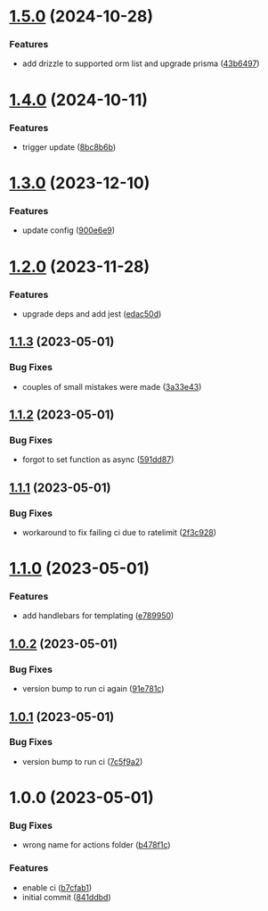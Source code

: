 # [1.5.0](https://github.com/alex73630/create-a8-app/compare/v1.4.0...v1.5.0) (2024-10-28)


### Features

* add drizzle to supported orm list and upgrade prisma ([43b6497](https://github.com/alex73630/create-a8-app/commit/43b64979f05b5334aaa5596bb5293a54c27d0ec8))

# [1.4.0](https://github.com/alex73630/create-a8-app/compare/v1.3.0...v1.4.0) (2024-10-11)


### Features

* trigger update ([8bc8b6b](https://github.com/alex73630/create-a8-app/commit/8bc8b6b0b6257cf17f4abd549edfd098e18853ae))

# [1.3.0](https://github.com/alex73630/create-a8-app/compare/v1.2.0...v1.3.0) (2023-12-10)


### Features

* update config ([900e6e9](https://github.com/alex73630/create-a8-app/commit/900e6e914b2b2378a5b0a8230c94dc314662d812))

# [1.2.0](https://github.com/alex73630/create-a8-app/compare/v1.1.3...v1.2.0) (2023-11-28)


### Features

* upgrade deps and add jest ([edac50d](https://github.com/alex73630/create-a8-app/commit/edac50de3496b97dfeac8a519e5d9c3c4e51d66f))

## [1.1.3](https://github.com/alex73630/create-a8-app/compare/v1.1.2...v1.1.3) (2023-05-01)


### Bug Fixes

* couples of small mistakes were made ([3a33e43](https://github.com/alex73630/create-a8-app/commit/3a33e438a23cf932711bf352e6a9d2d0e756219c))

## [1.1.2](https://github.com/alex73630/create-a8-app/compare/v1.1.1...v1.1.2) (2023-05-01)


### Bug Fixes

* forgot to set function as async ([591dd87](https://github.com/alex73630/create-a8-app/commit/591dd87f6d9faea2f5928ed962f2af4a04f16c5c))

## [1.1.1](https://github.com/alex73630/create-a8-app/compare/v1.1.0...v1.1.1) (2023-05-01)


### Bug Fixes

* workaround to fix failing ci due to ratelimit ([2f3c928](https://github.com/alex73630/create-a8-app/commit/2f3c9283ab9bdd69d2262034ffa44a94c415bba6))

# [1.1.0](https://github.com/alex73630/create-a8-app/compare/v1.0.2...v1.1.0) (2023-05-01)


### Features

* add handlebars for templating ([e789950](https://github.com/alex73630/create-a8-app/commit/e789950ed65b8290f8f2368bd03379ca425e64a2))

## [1.0.2](https://github.com/alex73630/create-a8-app/compare/v1.0.1...v1.0.2) (2023-05-01)

### Bug Fixes

-   version bump to run ci again ([91e781c](https://github.com/alex73630/create-a8-app/commit/91e781c5c20462da4397e3a71cef8001a0657012))

## [1.0.1](https://github.com/alex73630/create-a8-app/compare/v1.0.0...v1.0.1) (2023-05-01)

### Bug Fixes

-   version bump to run ci ([7c5f9a2](https://github.com/alex73630/create-a8-app/commit/7c5f9a20e37d93086be0bcc88843620c3f54eb58))

# 1.0.0 (2023-05-01)

### Bug Fixes

-   wrong name for actions folder ([b478f1c](https://github.com/alex73630/create-a8-app/commit/b478f1c530697e67073b5d8862377074e1e6ba42))

### Features

-   enable ci ([b7cfab1](https://github.com/alex73630/create-a8-app/commit/b7cfab142583da5b3fb7ace0cc124f67e7189598))
-   initial commit ([841ddbd](https://github.com/alex73630/create-a8-app/commit/841ddbd5fbf4b9061e9ec6a89ae7d384c053a701))
